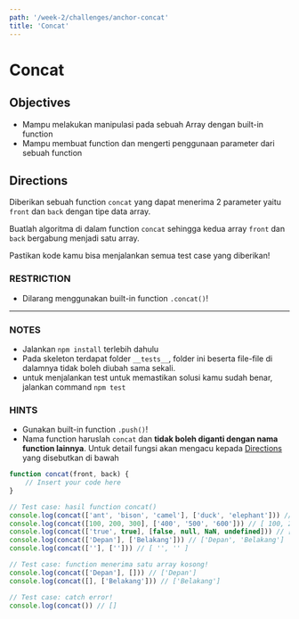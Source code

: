 ```yaml
---
path: '/week-2/challenges/anchor-concat'
title: 'Concat'
---
```


# Concat

## Objectives

- Mampu melakukan manipulasi pada sebuah Array dengan built-in function
- Mampu membuat function dan mengerti penggunaan parameter dari sebuah function

## Directions

Diberikan sebuah function `concat` yang dapat menerima 2 parameter yaitu `front` dan `back` dengan tipe data array.

Buatlah algoritma di dalam function `concat` sehingga kedua array ``front`` dan ``back`` bergabung menjadi satu array.

Pastikan kode kamu bisa menjalankan semua test case yang diberikan!

### RESTRICTION

- Dilarang menggunakan built-in function ``.concat()``!

---

### NOTES

- Jalankan `npm install` terlebih dahulu
- Pada skeleton terdapat folder `__tests__`, folder ini beserta file-file di dalamnya tidak boleh diubah sama sekali.
- untuk menjalankan test untuk memastikan solusi kamu sudah benar, jalankan command `npm test`

### HINTS

- Gunakan built-in function `.push()`!
- Nama function haruslah `concat` dan __tidak boleh diganti dengan nama function lainnya__. Untuk detail fungsi akan mengacu kepada [Directions](#directions) yang disebutkan di bawah

```js
function concat(front, back) {
    // Insert your code here
}

// Test case: hasil function concat()
console.log(concat(['ant', 'bison', 'camel'], ['duck', 'elephant'])) // [ 'ant', 'bison', 'camel', 'duck', 'elephant' ]
console.log(concat([100, 200, 300], ['400', '500', '600'])) // [ 100, 200, 300, '400', '500', '600' ]
console.log(concat(['true', true], [false, null, NaN, undefined])) // [ 'true', true, false, null, NaN, undefined ]
console.log(concat(['Depan'], ['Belakang'])) // ['Depan', 'Belakang']
console.log(concat([''], [''])) // [ '', '' ]

// Test case: function menerima satu array kosong!
console.log(concat(['Depan'], [])) // ['Depan']
console.log(concat([], ['Belakang'])) // ['Belakang']

// Test case: catch error!
console.log(concat()) // []
```
